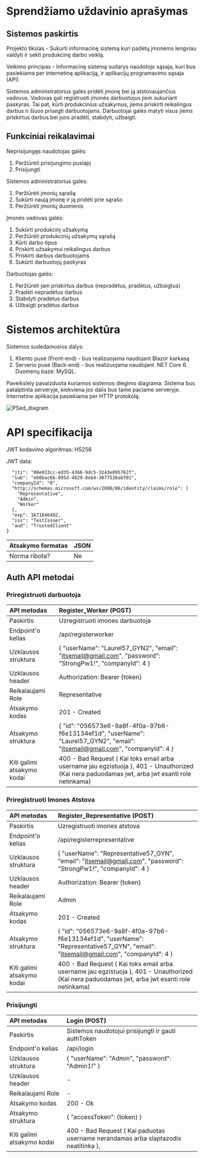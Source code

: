 # Sprendžiamo uždavinio aprašymas
## Sistemos paskirtis
Projekto tikslas - Sukurti informacinę sistemą kuri padėtų įmonėms lengviau valdyti ir sekti produkcinę darbo veiklą.

Veikimo principas - Informacinę sistemą sudarys naudotojo sąsaja, kuri bus pasiekiama per internetinę aplikaciją, ir aplikacijų programavimo sąsaja (API)

Sistemos administratorius galės pridėti įmonę bei ją atstovaujančius vadovus. Vadovas gali registruoti įmonės darbuotojus jiem sukuriant paskyras. Tai pat, kūrti produkcinius užsakymus, jiems priskirti reikalingus darbus ir šiuos prisegti darbuotojams. Darbuotojai galės matyti visus jiems priskirtus darbus bei juos pradėti, stabdyti, užbaigti.

## Funkciniai reikalavimai
Neprisijungęs naudotojas galės:
1. Peržiūrėti prisijungimo puslapį
2. Prisijungti

Sistemos administratorius galės:
1. Peržiūrėti įmonių sąrašą
2. Sukūrti naują įmonę ir ją pridėti prie sąrašo
3. Peržiūrėti įmonių duomenis

Įmonės vadovas galės:
1. Sukūrti produkcinį užsakymą
2. Peržiūrėti produkcinių užsakymų sąrašą
3. Kūrti darbo tipus
4. Priskirti užsakymui reikalingus darbus
5. Priskirti darbus darbuotojams
6. Sukūrti darbuotojų paskyras

Darbuotojas galės:
1. Peržiūrėti jam priskirtus darbus (nepradėtus, pradėtus, užbaigtus)
2. Pradėti nepradėtus darbus
3. Stabdyti pradėtus darbus
4. Užbaigti pradėtus darbus

# Sistemos architektūra

Sistemos sudedamosios dalys:
1. Kliento pusė (Front-end) - bus realizuojama naudojant Blazor karkasą
2. Serverio pusė (Back-end) - bus realizuojama naudojant .NET Core 6. Duomenų bazė: MySQL.

Paveikslely pavaizduota kuriamos sistemos diegimo diagrama. Sistema bus patalptinta serveryje, kiekviena jos dalis bus tame paciame serveryje. Internetine aplikacija pasiekiama per HTTP protokolą. 

![PSed_diagram](https://user-images.githubusercontent.com/79587416/192154936-b31d9cf5-cf81-4e87-b116-4efd7408dc07.png)

# API specifikacija

JWT kodavimo algoritmas: HS256

JWT data:

```{
  "jti": "00e933cc-ed35-4366-9dc5-3243e895762f",
  "sub": "e66bac6b-095d-4829-8eb4-3077536abf01",
  "companyId": "0",
  "http://schemas.microsoft.com/ws/2008/06/identity/claims/role": [
    "Representative",
    "Admin",
    "Worker"
  ],
  "exp": 1671646492,
  "iss": "TestIssuer",
  "aud": "TrustedClient"
}
```
| Atsakymo formatas | JSON |
| :---------------- | :--- |
| Norma ribota?     | Ne   |

## Auth API metodai
### Priregistruoti darbuotoja
| API metodas                | Register_Worker (POST)                                                                                                       |
| :------------------------- | :--------------------------------------------------------------------------------------------------------------------------- |
| Paskirtis                  | Uzregistruoti imones darbuotoja                                                                                              |
| Endpoint'o kelias          | /api/registerworker                                                                                                          |
| Uzklausos struktura        | { "userName": "Laurel57_GYN2", "email": "itsemail@gmail.com", "password": "StrongPw1!", "companyId": 4 }                     |
| Uzklausos header           | Authorization: Bearer {token}                                                                                                |
| Reikalaujami Role          | Representative                                                                                                               |
| Atsakymo kodas             | 201 - Created                                                                                                                |
| Atsakymo struktura         | { "id": "056573e6-9a8f-4f0a-97b6-f6e13134ef1d", "userName": "Laurel57_GYN2", "email": "itsemail@gmail.com", "companyId": 4 } |
| Kiti galimi atsakymo kodai | 400 - Bad Request ( Kai toks email arba username jau egzistuoja ), 401 - Unauthorized (Kai nera paduodamas jwt, arba jwt esanti role netinkama) |

### Priregistruoti Imones Atstova
| API metodas                | Register_Representative (POST)                                                                                               |
| :------------------------- | :--------------------------------------------------------------------------------------------------------------------------- |
| Paskirtis                  | Uzregistruoti imones atstova                                                                                              |
| Endpoint'o kelias          | /api/registerrepresentative                                                                                                          |
| Uzklausos struktura        | { "userName": "Representative57_GYN", "email": "itsemail@gmail.com", "password": "StrongPw1!", "companyId": 4 }                     |
| Uzklausos header           | Authorization: Bearer {token}                                                                                                |
| Reikalaujami Role          | Admin                                                                                                               |
| Atsakymo kodas             | 201 - Created                                                                                                                |
| Atsakymo struktura         | { "id": "056573e6-9a8f-4f0a-97b6-f6e13134ef1d", "userName": "Representative57_GYN", "email": "itsemail@gmail.com", "companyId": 4 } |
| Kiti galimi atsakymo kodai | 400 - Bad Request ( Kai toks email arba username jau egzistuoja ), 401 - Unauthorized (Kai nera paduodamas jwt, arba jwt esanti role netinkama) |

### Prisijungti
| API metodas                | Login (POST)                                                                                                       |
| :------------------------- | :--------------------------------------------------------------------------------------------------------------------------- |
| Paskirtis                  | Sistemos naudotojui prisijungti ir gauti authToken                                                                           |
| Endpoint'o kelias          | /api/login                                                                                                          |
| Uzklausos struktura        | { "userName": "Admin", "password": "Admin1!" }                  |
| Uzklausos header           | -                                                                                               |
| Reikalaujami Role          | -                                                                                                               |
| Atsakymo kodas             | 200 - Ok                                                                                                                |
| Atsakymo struktura         | { "accessToken": {token} } |
| Kiti galimi atsakymo kodai | 400 - Bad Request ( Kai paduotas username nerandamas arba slaptazodis neatitinka ),  |
